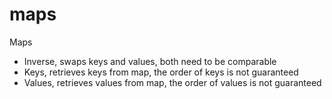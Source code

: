 # maps
Maps

- Inverse, swaps keys and values, both need to be comparable
- Keys, retrieves keys from map, the order of keys is not guaranteed
- Values, retrieves values from map, the order of values is not guaranteed